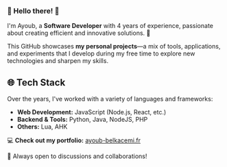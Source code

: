 ### **🚀 Hello there! 👋**  

I'm Ayoub, a **Software Developer** with 4 years of experience, passionate about creating efficient and innovative solutions. 🚀  

This GitHub showcases **my personal projects**—a mix of tools, applications, and experiments that I develop during my free time to explore new technologies and sharpen my skills.  

## 🌐 **Tech Stack**  
Over the years, I've worked with a variety of languages and frameworks:  
- **Web Development:** JavaScript (Node.js, React, etc.)  
- **Backend & Tools:** Python, Java, NodeJS, PHP  
- **Others:** Lua, AHK  

💻 **Check out my portfolio:** <a href="https://ayoub-belkacemi.fr/" target="_blank">ayoub-belkacemi.fr</a>  

🚀 Always open to discussions and collaborations!  
